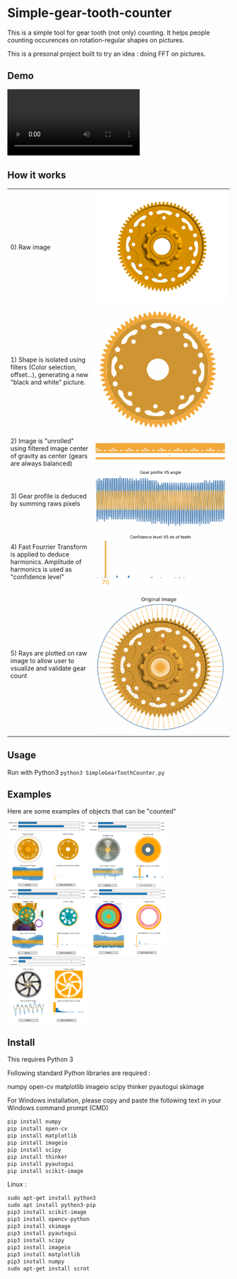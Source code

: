 # Simple-gear-tooth-counter

This is a simple tool for gear tooth (not only) counting.
It helps people counting occurences on rotation-regular shapes on pictures.

This is a presonal project built to try an idea : doing FFT on pictures.

## Demo
<video src="demo/demo.mp4" controls="controls" style="max-width: 730px;"></video>

## How it works

|  |  |
| --- | --- |
| 0) Raw image | <img src="readme/raw image.png"/> |
| 1) Shape is isolated using filters (Color selection, offset...), generating a new "black and white" picture. | <img src="readme/image filter.png"/> |
| 2) Image is "unrolled" using filtered image center of gravity as center (gears are always balanced) | <img src="readme/unrolled image.png"/> <img src="readme/unrolled image with offcet.png"/>|
| 3) Gear profile is deduced by summing raws pixels | <img src="readme/gear profile.png"/> |
| 4) Fast Fourrier Transform is applied to deduce harmonics. Amplitude of harmonics is used as "confidence level" | <img src="readme/harmonics.png"/> |
| 5) Rays are plotted on raw image to allow user to vsualize and validate gear count | <img src="readme/rays.png"/> |

## Usage
Run with Python3 ```python3 SimpleGearToothCounter.py```

## Examples
Here are some examples of objects that can be "counted"

<p float="left">
  <img src="demo/2.png" height="150" />
  <img src="demo/3.png" height="150" />
  <img src="demo/4.png" height="150" />
  <img src="demo/5.png" height="150" />
  <img src="demo/6.png" height="150" />
</p>

## Install
This requires Python 3

Following standard Python libraries are required :

numpy
open-cv
matplotlib
imageio
scipy
thinker
pyautogui
skimage


For Windows installation, please copy and paste the following text in your Windows command prompt (CMD)

```
pip install numpy
pip install open-cv
pip install matplotlib
pip install imageio
pip install scipy
pip install thinker
pip install pyautogui
pip install scikit-image
```
Linux :
```
sudo apt-get install python3
sudo apt install python3-pip
pip3 install scikit-image
pip3 install opencv-python
pip3 install skimage
pip3 install pyautogui
pip3 install scipy
pip3 install imageio
pip3 install matplotlib
pip3 install numpy
sudo apt-get install scrot
```